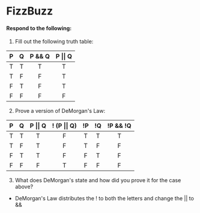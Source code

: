 # FizzBuzz
#### Respond to the following:

1. Fill out the following truth table:

| P  | Q  | P && Q | P \|\| Q |
|:--:|:--:|:------:|:--------:|
| T  | T  |    T   |     T    |
| T  | F  |    F   |     T    |
| F  | T  |    F   |     T    |
| F  | F  |    F   |     F    |


2. Prove a version of DeMorgan's Law:

| P  | Q  | P \|\| Q | ! (P \|\| Q) | !P | !Q | !P && !Q |
|:--:|:--:|:--------:|:------------:|:--:|:--:|:--------:|
| T  | T  |     T    |       F      |  T |  T |     T    |
| T  | F  |     T    |       F      |  T |  F |     F    |
| F  | T  |     T    |       F      |  F |  T |     F    |
| F  | F  |     F    |       T      |  F |  F |     F    |

3. What does DeMorgan's state and how did you prove it for the case above?
  * DeMorgan's Law distributes the ! to both the letters and change the || to &&
